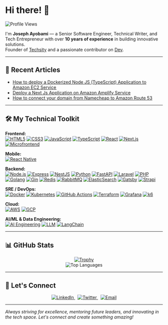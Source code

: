 # Hi there! 👋

![Profile Views](https://komarev.com/ghpvc/?username=mayorscript)

I'm **Joseph Ayobami** — a Senior Software Engineer, Technical Writer, and Tech Entrepreneur with over **10 years of experience** in building innovative solutions.  
Founder of [Techsity](https://techsity.io) and a passionate contributor on [Dev](https://dev.to/mayorscript).

---

## 🔭 Recent Articles

- [How to deploy a Dockerized Node JS (TypeScript) Application to Amazon EC2 Service ](https://dev.to/mayorscript/how-to-deploy-a-dockerized-node-js-typescript-application-to-amazon-ec2-service-2023-jfd)
- [Deploy a Next Js Application on Amazon Amplify Service](https://dev.to/mayorscript/deploy-a-next-js-application-on-amazon-amplify-service-1h48)
- [How to connect your domain from Namecheap to Amazon Route 53](https://dev.to/mayorscript/how-to-connect-your-domain-from-namecheap-to-amazon-route-53-4g3g)

---

## 🛠️ My Technical Toolkit

**Frontend:**  
[![HTML5](https://img.shields.io/badge/HTML5-E34F26?style=for-the-badge&logo=html5&logoColor=white)](https://developer.mozilla.org/en-US/docs/Web/Guide/HTML/HTML5) [![CSS3](https://img.shields.io/badge/CSS3-1572B6?style=for-the-badge&logo=css3)](https://developer.mozilla.org/en-US/docs/Web/CSS) [![JavaScript](https://img.shields.io/badge/JavaScript-F7DF1E?style=for-the-badge&logo=javascript&logoColor=black)](https://developer.mozilla.org/en-US/docs/Web/JavaScript) [![TypeScript](https://img.shields.io/badge/TypeScript-3178C6?style=for-the-badge&logo=typescript&logoColor=white)](https://www.typescriptlang.org/docs/) [![React](https://img.shields.io/badge/React-61DAFB?style=for-the-badge&logo=react&logoColor=black)](https://reactjs.org/docs/getting-started.html) [![Next.js](https://img.shields.io/badge/Next.js-000000?style=for-the-badge&logo=next.js&logoColor=white)](https://nextjs.org/docs) [![Microfrontend](https://img.shields.io/badge/Microfrontend-0DCAF0?style=for-the-badge)](https://micro-frontends.org/)

**Mobile:**  
[![React Native](https://img.shields.io/badge/React%20Native-20232A?style=for-the-badge&logo=react&logoColor=61DAFB)](https://reactnative.dev/docs/getting-started)

**Backend:**  
[![Node.js](https://img.shields.io/badge/Node.js-339933?style=for-the-badge&logo=nodedotjs&logoColor=white)](https://nodejs.org/en/docs) [![Express](https://img.shields.io/badge/Express-000000?style=for-the-badge&logo=express&logoColor=white)](https://expressjs.com/en/starter/installing.html) [![NestJS](https://img.shields.io/badge/NestJS-E0234E?style=for-the-badge&logo=nestjs&logoColor=white)](https://docs.nestjs.com) [![Python](https://img.shields.io/badge/Python-3776AB?style=for-the-badge&logo=python&logoColor=white)](https://docs.python.org/3/) [![FastAPI](https://img.shields.io/badge/FastAPI-009485?style=for-the-badge&logo=fastapi&logoColor=white)](https://fastapi.tiangolo.com/) [![Laravel](https://img.shields.io/badge/Laravel-FF2D20?style=for-the-badge&logo=laravel&logoColor=white)](https://laravel.com/docs) [![PHP](https://img.shields.io/badge/PHP-777BB4?style=for-the-badge&logo=php&logoColor=white)](https://www.php.net/manual/en/) [![Golang](https://img.shields.io/badge/Go-00ADD8?style=for-the-badge&logo=go&logoColor=white)](https://golang.org/doc/) [![Gin](https://img.shields.io/badge/Gin-000000?style=for-the-badge)](https://github.com/gin-gonic/gin) [![Redis](https://img.shields.io/badge/Redis-DC382D?style=for-the-badge&logo=redis&logoColor=white)](https://redis.io/documentation) [![RabbitMQ](https://img.shields.io/badge/RabbitMQ-FF6600?style=for-the-badge&logo=rabbitmq&logoColor=white)](https://www.rabbitmq.com/documentation.html) [![ElasticSearch](https://img.shields.io/badge/ElasticSearch-005571?style=for-the-badge&logo=elasticsearch&logoColor=white)](https://www.elastic.co/guide/en/elasticsearch/reference/current/index.html) [![Gatsby](https://img.shields.io/badge/Gatsby-663399?style=for-the-badge&logo=gatsby&logoColor=white)](https://www.gatsbyjs.com/docs/) [![Strapi](https://img.shields.io/badge/Strapi-2B2B2B?style=for-the-badge&logo=strapi&logoColor=white)](https://docs.strapi.io/)

**SRE / DevOps:**  
[![Docker](https://img.shields.io/badge/Docker-2496ED?style=for-the-badge&logo=docker&logoColor=white)](https://docs.docker.com) [![Kubernetes](https://img.shields.io/badge/Kubernetes-326CE5?style=for-the-badge&logo=kubernetes&logoColor=white)](https://kubernetes.io/docs/home/) [![GitHub Actions](https://img.shields.io/badge/GitHub_Actions-2088FF?style=for-the-badge&logo=githubactions&logoColor=white)](https://docs.github.com/en/actions) [![Terraform](https://img.shields.io/badge/Terraform-623CE4?style=for-the-badge&logo=terraform&logoColor=white)](https://www.terraform.io/docs) [![Grafana](https://img.shields.io/badge/Grafana-F5605D?style=for-the-badge&logo=grafana&logoColor=white)](https://grafana.com/docs/grafana/latest/) [![k6](https://img.shields.io/badge/k6-7B42BC?style=for-the-badge&logo=k6&logoColor=white)](https://k6.io/docs)

**Cloud:**  
[![AWS](https://img.shields.io/badge/AWS-232F3E?style=for-the-badge&logo=amazon-aws&logoColor=white)](https://docs.aws.amazon.com) [![GCP](https://img.shields.io/badge/GCP-4285F4?style=for-the-badge&logo=google-cloud&logoColor=white)](https://cloud.google.com/docs)

**AI/ML & Data Engineering:**  
[![AI Engineering](https://img.shields.io/badge/AI%20Engineering-FF69B4?style=for-the-badge)](https://en.wikipedia.org/wiki/Artificial_intelligence) [![LLM](https://img.shields.io/badge/LLM-FF4500?style=for-the-badge)](https://en.wikipedia.org/wiki/Language_model) [![LangChain](https://img.shields.io/badge/LangChain-000000?style=for-the-badge&logo=python&logoColor=white)](https://python.langchain.com/)
 
---

## 📊 GitHub Stats

<div align="center">
  <a href="https://github.com/mayorscript">
    <img src="https://github-profile-trophy.vercel.app/?username=mayorscript&theme=onedark" alt="Trophy" />
  </a>
  <br/>
  <img src="https://github-readme-stats.vercel.app/api/top-langs/?username=mayorscript&layout=compact" alt="Top Languages" />
</div>

---

## 💬 Let's Connect

<div align="center">
  <a href="https://www.linkedin.com/in/mayorscript/">
    <img src="https://img.shields.io/badge/LinkedIn-0A66C2?style=for-the-badge&logo=linkedin&logoColor=white" alt="LinkedIn"/>
  </a>
  &nbsp;
  <a href="https://twitter.com/MayorScript">
    <img src="https://img.shields.io/badge/Twitter-1DA1F2?style=for-the-badge&logo=twitter&logoColor=white" alt="Twitter"/>
  </a>
  &nbsp;
  <a href="mailto:your.email@example.com">
    <img src="https://img.shields.io/badge/Email-D14836?style=for-the-badge&logo=gmail&logoColor=white" alt="Email"/>
  </a>
</div>

---

*Always striving for excellence, mentoring future leaders, and innovating in the tech space. Let's connect and create something amazing!*
